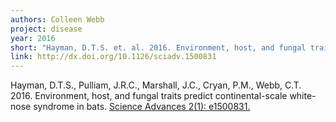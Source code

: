 ```yaml
---
authors: Colleen Webb
project: disease
year: 2016
short: "Hayman, D.T.S. et. al. 2016. Environment, host, and fungal traits predict continental-scale white-nose syndrome in bats. Science Advances 2(1): e1500831."
link: http://dx.doi.org/10.1126/sciadv.1500831
---
```



Hayman, D.T.S., Pulliam, J.R.C., Marshall, J.C., Cryan, P.M., Webb, C.T. 2016. Environment, host, and fungal traits predict continental-scale white-nose syndrome in bats. [Science Advances 2(1): e1500831.](http://dx.doi.org/10.1126/sciadv.1500831)